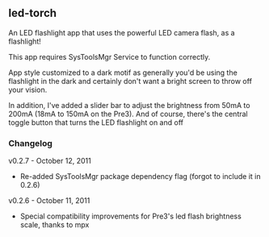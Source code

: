 ## led-torch

An LED flashlight app that uses the powerful LED camera flash, as a flashlight!

This app requires SysToolsMgr Service to function correctly.

App style customized to a dark motif as generally you'd be using the flashlight in the dark and certainly don't want a bright screen to throw off your vision.

In addition, I've added a slider bar to adjust the brightness from 50mA to 200mA (18mA to 150mA on the Pre3). And of course, there's the central toggle button that turns the LED flashlight on and off

### Changelog
v0.2.7 - October 12, 2011
- Re-added SysToolsMgr package dependency flag (forgot to include it in 0.2.6)

v0.2.6 - October 11, 2011
- Special compatibility improvements for Pre3's led flash brightness scale, thanks to mpx
